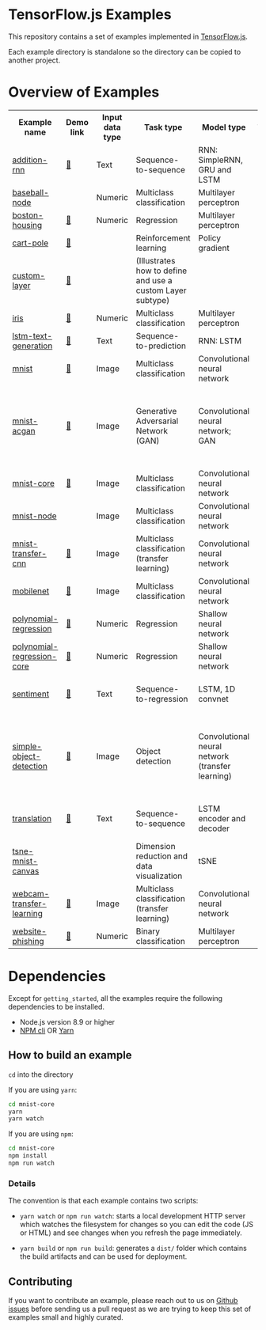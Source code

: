 # TensorFlow.js Examples

This repository contains a set of examples implemented in
[TensorFlow.js](http://js.tensorflow.org).

Each example directory is standalone so the directory can be copied
to another project.

# Overview of Examples

<table>
  <tr>
    <th>Example name</th>
    <th>Demo link</th>
    <th>Input data type</th>
    <th>Task type</th>
    <th>Model type</th>
    <th>Training</th>
    <th>Inference</th>
    <th>API type</th>
    <th>Save-load operations</th>
  <tr>
    <td><a href="./addition-rnn">addition-rnn</a></td>
    <td><a href="https://storage.googleapis.com/tfjs-examples/addition-rnn/dist/index.html">🔗</a></td>
    <td>Text</td>
    <td>Sequence-to-sequence</td>
    <td>RNN: SimpleRNN, GRU and LSTM</td>
    <td>Browser</td>
    <td>Browser</td>
    <td>Layers</td>
    <td></td>
  </tr>
  <tr>
    <td><a href="./baseball-node">baseball-node</a></td>
    <td></td>
    <td>Numeric</td>
    <td>Multiclass classification</td>
    <td>Multilayer perceptron</td>
    <td>Node.js</td>
    <td>Node.js</td>
    <td>Layers</td>
    <td></td>
  </tr>
  <tr>
    <td><a href="./boston-housing">boston-housing</a></td>
    <td><a href="https://storage.googleapis.com/tfjs-examples/boston-housing/dist/index.html">🔗</a></td>
    <td>Numeric</td>
    <td>Regression</td>
    <td>Multilayer perceptron</td>
    <td>Browser</td>
    <td>Browser</td>
    <td>Layers</td>
    <td></td>
  </tr>
  <tr>
    <td><a href="./cart-pole">cart-pole</a></td>
    <td><a href="https://storage.googleapis.com/tfjs-examples/cart-pole/dist/index.html">🔗</a></td>
    <td></td>
    <td>Reinforcement learning</td>
    <td>Policy gradient</td>
    <td>Browser</td>
    <td>Browser</td>
    <td>Layers</td>
    <td>IndexedDB</td>
  </tr>
  <tr>
    <td><a href="./custom-layer">custom-layer</a></td>
    <td><a href="https://storage.googleapis.com/tfjs-examples/custom-layer/dist/index.html">🔗</a></td>
    <td></td>
    <td>(Illustrates how to define and use a custom Layer subtype)</td>
    <td></td>
    <td></td>
    <td>Browser</td>
    <td>Layers</td>
    <td></td>
  </tr>
  <tr>
    <td><a href="./iris">iris</a></td>
    <td><a href="https://storage.googleapis.com/tfjs-examples/iris/dist/index.html">🔗</a></td>
    <td>Numeric</td>
    <td>Multiclass classification</td>
    <td>Multilayer perceptron</td>
    <td>Browser</td>
    <td>Browser</td>
    <td>Layers</td>
    <td></td>
  </tr>
  <tr>
    <td><a href="./lstm-text-generation">lstm-text-generation</a></td>
    <td><a href="https://storage.googleapis.com/tfjs-examples/lstm-text-generation/dist/index.html">🔗</a></td>
    <td>Text</td>
    <td>Sequence-to-prediction</td>
    <td>RNN: LSTM</td>
    <td>Browser</td>
    <td>Browser</td>
    <td>Layers</td>
    <td>IndexedDB</td>
  </tr>
  <tr>
    <td><a href="./mnist">mnist</a></td>
    <td><a href="https://storage.googleapis.com/tfjs-examples/mnist/dist/index.html">🔗</a></td>
    <td>Image</td>
    <td>Multiclass classification</td>
    <td>Convolutional neural network</td>
    <td>Browser</td>
    <td>Browser</td>
    <td>Layers</td>
    <td></td>
  </tr>
  <tr>
    <td><a href="./mnist-acgan">mnist-acgan</a></td>
    <td><a href="https://storage.googleapis.com/tfjs-examples/mnist-acgan/dist/index.html">🔗</a></td>
    <td>Image</td>
    <td>Generative Adversarial Network (GAN)</td>
    <td>Convolutional neural network; GAN</td>
    <td>Node.js</td>
    <td>Browser</td>
    <td>Layers</td>
    <td>Saving to filesystem from Node.js and loading it in the browser</td>
  </tr>
  <tr>
    <td><a href="./mnist-core">mnist-core</a></td>
    <td><a href="https://storage.googleapis.com/tfjs-examples/mnist-core/dist/index.html">🔗</a></td>
    <td>Image</td>
    <td>Multiclass classification</td>
    <td>Convolutional neural network</td>
    <td>Browser</td>
    <td>Browser</td>
    <td>Core (Ops)</td>
    <td></td>
  </tr>
  <tr>
    <td><a href="./mnist-node">mnist-node</a></td>
    <td></td>
    <td>Image</td>
    <td>Multiclass classification</td>
    <td>Convolutional neural network</td>
    <td>Node.js</td>
    <td>Node.js</td>
    <td>Layers</td>
    <td>Saving to filesystem</td>
  </tr>
  <tr>
    <td><a href="./mnist-transfer-cnn">mnist-transfer-cnn</a></td>
    <td><a href="https://storage.googleapis.com/tfjs-examples/mnist-transfer-cnn/dist/index.html">🔗</a></td>
    <td>Image</td>
    <td>Multiclass classification (transfer learning)</td>
    <td>Convolutional neural network</td>
    <td>Browser</td>
    <td>Browser</td>
    <td>Layers</td>
    <td>Loading pretrained model</td>
  </tr>
  <tr>
    <td><a href="./mobilenet">mobilenet</a></td>
    <td><a href="https://storage.googleapis.com/tfjs-examples/mobilenet/dist/index.html">🔗</a></td>
    <td>Image</td>
    <td>Multiclass classification</td>
    <td>Convolutional neural network</td>
    <td></td>
    <td>Browser</td>
    <td>Layers</td>
    <td>Loading pretrained model</td>
  </tr>
  <tr>
    <td><a href="./polynomial-regression">polynomial-regression</a></td>
    <td><a href="https://storage.googleapis.com/tfjs-examples/polynomial-regression/dist/index.html">🔗</a></td>
    <td>Numeric</td>
    <td>Regression</td>
    <td>Shallow neural network</td>
    <td>Browser</td>
    <td>Browser</td>
    <td>Layers</td>
    <td></td>
  </tr>
  <tr>
    <td><a href="./polynomial-regression-core">polynomial-regression-core</a></td>
    <td><a href="https://storage.googleapis.com/tfjs-examples/polynomial-regression-core/dist/index.html">🔗</a></td>
    <td>Numeric</td>
    <td>Regression</td>
    <td>Shallow neural network</td>
    <td>Browser</td>
    <td>Browser</td>
    <td>Core (Ops)</td>
    <td></td>
  </tr>
  <tr>
    <td><a href="./sentiment">sentiment</a></td>
    <td><a href="https://storage.googleapis.com/tfjs-examples/sentiment/dist/index.html">🔗</a></td>
    <td>Text</td>
    <td>Sequence-to-regression</td>
    <td>LSTM, 1D convnet</td>
    <td></td>
    <td>Browser</td>
    <td>Layers</td>
    <td>Loading model converted from Keras</td>
  </tr>
  <tr>
    <td><a href="./simple-object-detection">simple-object-detection</a></td>
    <td><a href="https://storage.googleapis.com/tfjs-examples/simple-object-detection/dist/index.html">🔗</a></td>
    <td>Image</td>
    <td>Object detection</td>
    <td>Convolutional neural network (transfer learning)</td>
    <td>Node.js</td>
    <td>Browser</td>
    <td>Layers</td>
    <td>Save a trained model from tfjs-node and load it in the browser</td>
  </tr>
  <tr>
    <td><a href="./translation">translation</a></td>
    <td><a href="https://storage.googleapis.com/tfjs-examples/translation/dist/index.html">🔗</a></td>
    <td>Text</td>
    <td>Sequence-to-sequence</td>
    <td>LSTM encoder and decoder</td>
    <td></td>
    <td>Browser</td>
    <td>Layers</td>
    <td>Loading model converted from Keras</td>
  </tr>
  <tr>
    <td><a href="./tsne-mnist-canvas">tsne-mnist-canvas</a></td>
    <td></td>
    <td></td>
    <td>Dimension reduction and data visualization</td>
    <td>tSNE</td>
    <td>Browser</td>
    <td>Browser</td>
    <td>Core (Ops)</td>
    <td></td>
  </tr>
  <tr>
    <td><a href="./webcam-transfer-learning">webcam-transfer-learning</a></td>
    <td><a href="https://storage.googleapis.com/tfjs-examples/webcam-transfer-learning/dist/index.html">🔗</a></td>
    <td>Image</td>
    <td>Multiclass classification (transfer learning)</td>
    <td>Convolutional neural network</td>
    <td>Browser</td>
    <td>Browser</td>
    <td>Layers</td>
    <td>Loading pretrained model</td>
  </tr>
  <tr>
    <td><a href="./website-phishing">website-phishing</a></td>
    <td><a href="https://storage.googleapis.com/tfjs-examples/website-phishing/dist/index.html">🔗</a></td>
    <td>Numeric</td>
    <td>Binary classification</td>
    <td>Multilayer perceptron</td>
    <td>Browser</td>
    <td>Browser</td>
    <td>Layers</td>
    <td></td>
  </tr>
</table>

# Dependencies

Except for `getting_started`, all the examples require the following dependencies to be installed.

 - Node.js version 8.9 or higher
 - [NPM cli](https://docs.npmjs.com/cli/npm) OR [Yarn](https://yarnpkg.com/en/)

## How to build an example
`cd` into the directory

If you are using `yarn`:

```sh
cd mnist-core
yarn
yarn watch
```

If you are using `npm`:
```sh
cd mnist-core
npm install
npm run watch
```

### Details

The convention is that each example contains two scripts:

- `yarn watch` or `npm run watch`: starts a local development HTTP server which watches the
filesystem for changes so you can edit the code (JS or HTML) and see changes when you refresh the page immediately.

- `yarn build` or `npm run build`: generates a `dist/` folder which contains the build artifacts and
can be used for deployment.

## Contributing

If you want to contribute an example, please reach out to us on
[Github issues](https://github.com/tensorflow/tfjs/issues)
before sending us a pull request as we are trying to keep this set of examples
small and highly curated.
